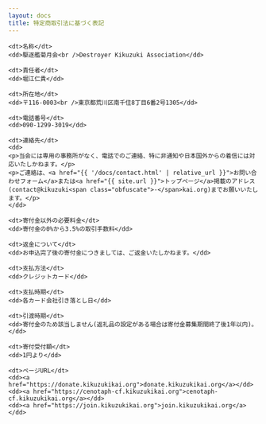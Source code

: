 ```yaml
---
layout: docs
title: 特定商取引法に基づく表記
---
```


<div class="about-dl">
  <dl>
    
    <dt>名称</dt>
    <dd>駆逐艦菊月会<br />Destroyer Kikuzuki Association</dd>
    
    <dt>責任者</dt>
    <dd>堀江仁貴</dd>
        
    <dt>所在地</dt>
    <dd>〒116-0003<br />東京都荒川区南千住8丁目6番2号1305</dd>
    
    <dt>電話番号</dt>
    <dd>090-1299-3019</dd>
    
    <dt>連絡先</dt>
    <dd>
    <p>当会には専用の事務所がなく、電話でのご連絡、特に非通知や日本国外からの着信には対応いたしかねます。</p>
    <p>ご連絡は、<a href="{{ '/docs/contact.html' | relative_url }}">お問い合わせフォーム</a>または<a href="{{ site.url }}">トップページ</a>掲載のアドレス(contact@kikuzuki<span class="obfuscate">-</span>kai.org)までお願いいたします。</p>
    </dd>
    
    <dt>寄付金以外の必要料金</dt>
    <dd>寄付金の0%から3.5%の取引手数料</dd>
    
    <dt>返金について</dt>
    <dd>お申込完了後の寄付金につきましては、ご返金いたしかねます。</dd>
    
    <dt>支払方法</dt>
    <dd>クレジットカード</dd>
    
    <dt>支払時期</dt>
    <dd>各カード会社引き落とし日</dd>
    
    <dt>引渡時期</dt>
    <dd>寄付金のため該当しません(返礼品の設定がある場合は寄付金募集期間終了後1年以内)。</dd>

    <dt>寄付受付額</dt>
    <dd>1円より</dd>

    <dt>ページURL</dt>
    <dd><a href="https://donate.kikuzukikai.org">donate.kikuzukikai.org</a></dd>
    <dd><a href="https://cenotaph-cf.kikuzukikai.org">cenotaph-cf.kikuzukikai.org</a></dd>
    <dd><a href="https://join.kikuzukikai.org">join.kikuzukikai.org</a></dd>

  </dl>
</div>
